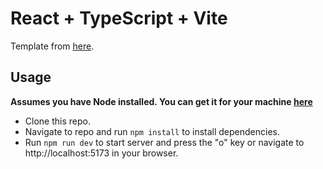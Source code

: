 # React + TypeScript + Vite

Template from [here](https://github.com/tailwindtoolbox/Landing-Page/blob/master/index.html).

## Usage

**Assumes you have Node installed. You can get it for your machine [here](https://nodejs.org/en/download)**

- Clone this repo.
- Navigate to repo and run `npm install` to install dependencies.
- Run `npm run dev` to start server and press the "o" key or navigate to http://localhost:5173 in your browser.

